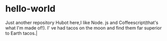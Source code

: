 # hello-world
Just another repository
Hubot here,I like Node. js and Coffeescript(that's what I'm made of!).
I' ve had tacos on the moon and find them far superior to Earth tacos.|
